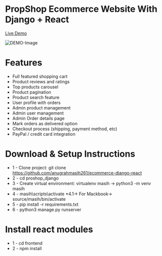 # PropShop Ecommerce Website With Django + React

[Live Demo](https://www.buildproshop.com/)


![DEMO-Image](../master/static/images/proshop_django_demo.png)


# Features
* Full featured shopping cart
* Product reviews and ratings
* Top products carousel
* Product pagination
* Product search feature
* User profile with orders
* Admin product management
* Admin user management
* Admin Order details page
* Mark orders as delivered option
* Checkout process (shipping, payment method, etc)
* PayPal / credit card integration


# Download & Setup Instructions

* 1 - Clone project: git clone https://github.com/anugrahmasih261/ecommerce-django-react
* 2 - cd proshop_django
* 3 - Create virtual environment: virtualenv masih -> python3 -m venv masih
* 4 - masih\scripts\activate
*4.1-> For Mackbook-> source/masih/bin/activate
* 5 - pip install -r requirements.txt
* 6 - python3 manage.py runserver

# Install react modules
* 1 - cd frontend
* 2 - npm install
